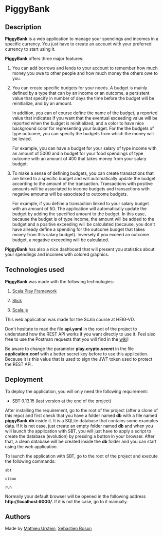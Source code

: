 # PiggyBank

## Description

**PiggyBank** is a web application to manage your spendings and incomes in a specific currency.
You just have to create an account with your preferred currency to start using it.

**PiggyBank** offers three major features:
  
  1. You can add borrows and lends to your account to remember how much money you owe to other people and how much money the others owe to you.
  
  2. You can create specific budgets for your needs. A budget is mainly defined by a type that can by an income or an outcome, a persistent value that
     specify in number of days the time before the budget will be reinitialize, and by an amount.
     
     In addition, you can of course define the name of the budget, a reported value that indicates if you want that the eventual exceeding value will be
     reported when the budget is reinitialized, and a color to have nice background color for representing your budget. For the the budgets of type outcome,
     you can specify the budgets from which the money will be levied.
     
     For example, you can have a budget for your salary of type income with an amount of 5000 and a budget for your food spendings of type outcome with
     an amount of 400 that takes money from your salary budget.
  
  3. To make a sense of defining budgets, you can create transactions that are linked to a specific budget and will automatically update the budget according to
     the amount of the transaction. Transactions with positive amounts will be associated to income budgets and transactions with negative amounts will be associated
     to outcome budgets.
     
     For example, if you define a transaction linked to your salary budget with an amount of 50. The application will automatically update the budget by adding the
     specified amount to the budget. In this case, because the budget is of type income, the amount will be added to the budget and a positive exceeding will be calculated
     (because, you don't have already define a spending for the outcome budget that takes money from this salary budget). Inversely if you exceed an outcome budget,
     a negative exceeding will be calculated.

**PiggyBank** has also a nice dashboard that will present you statistics about your spendings and incomes with colored graphics.

## Technologies used

**PiggyBank** was made with the following technologies:

  1. [Scala Play Framework](https://playframework.com/)
  
  2. [Slick](http://slick.lightbend.com/)
  
  3. [Scala.js](http://www.scala-js.org/)

This web application was made for the Scala course at HEIG-VD.

Don't hesitate to read the file **api.yaml** in the root of the project to understand how the REST API works if you want directly to use it.
Feel also free to use the Postman requests that you will find in the [wiki](https://github.com/MathieuUrstein/HEIG.SCALA.Projet/wiki)!

Be aware to change the parameter **play.crypto.secret** in the file **application.conf** with a better secret key before to use this application.
Because it is this value that is used to sign the JWT token used to protect the REST API.

## Deployment

To deploy the application, you will only need the following requirement:
- SBT 0.13.15 (last version at the end of the project)

After installing the requirement, go to the root of the project (after a clone of this repo) and first check that you have a folder named **db** with
a file named **piggyBank.db** inside it. It is a SQLite database that contains some examples data. If it is not case, just create an empty folder named
**db** and when you will launch the application with SBT, you will just have to apply a script to create the database (evolution) by pressing a button
in your browser. After that, a clean database will be created inside the **db** folder and you can start using the web application.

To launch the application with SBT, go to the root of the project and execute the following commands:

`sbt`

`clean`

`run`

Normally your default browser will be opened in the following address **http://localhost:9000/**. If it is not the case, go to it manually.

## Authors

Made by [Mathieu Urstein](https://github.com/MathieuUrstein), 
[Sébastien Boson](https://github.com/sebastie-boson)
